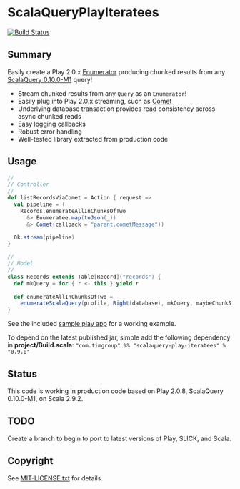 ScalaQueryPlayIteratees
=======================
[![Build Status](https://travis-ci.org/youdevise/scalaquery-play-iteratees.png)](https://travis-ci.org/youdevise/scalaquery-play-iteratees)

Summary
-------
Easily create a Play 2.0.x [Enumerator](http://www.playframework.com/documentation/2.0.x/Enumerators)
producing chunked results from any [ScalaQuery 0.10.0-M1](https://github.com/slick/slick/tree/0.10.0-M1)
query!
 *  Stream chunked results from any `Query` as an `Enumerator`! 
 *  Easily plug into Play 2.0.x streaming, such as
    [Comet](http://www.playframework.com/documentation/2.0.x/ScalaComet)
 *  Underlying database transaction provides read consistency across async chunked reads
 *  Easy logging callbacks 
 *  Robust error handling
 *  Well-tested library extracted from production code

Usage
-----

```scala
//
// Controller
//
def listRecordsViaComet = Action { request =>
  val pipeline = (
    Records.enumerateAllInChunksOfTwo
      &> Enumeratee.map(toJson(_))
      &> Comet(callback = "parent.cometMessage"))

  Ok.stream(pipeline)
}

//
// Model
//
class Records extends Table[Record]("records") {
  def mkQuery = for { r <- this } yield r
  
  def enumerateAllInChunksOfTwo = 
    enumerateScalaQuery(profile, Right(database), mkQuery, maybeChunkSize = Some(2))
}
```

See the included [sample play app](sample) for a working example.

To depend on the latest published jar, simple add the following dependency in **project/Build.scala**: `"com.timgroup" %% "scalaquery-play-iteratees" % "0.9.0"`

Status
------

This code is working in production code based on Play 2.0.8, ScalaQuery 0.10.0-M1, on Scala 2.9.2. 

TODO
----

Create a branch to begin to port to latest versions of Play, SLICK, and Scala.

Copyright
---------

See [MIT-LICENSE.txt](MIT-LICENSE.txt) for details.
